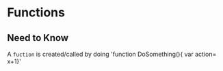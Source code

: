# Functions

## Need to Know


A `fuction` is created/called by doing 'function DoSomething(){ var action= x+1}'
